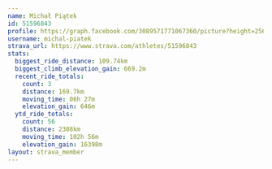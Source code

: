 ```yaml
---
name: Michał Piątek
id: 51596843
profile: https://graph.facebook.com/3089571771067360/picture?height=256&width=256
username: michal-piatek
strava_url: https://www.strava.com/athletes/51596843
stats:
  biggest_ride_distance: 109.74km
  biggest_climb_elevation_gain: 669.2m
  recent_ride_totals:
    count: 3
    distance: 169.7km
    moving_time: 06h 27m
    elevation_gain: 646m
  ytd_ride_totals:
    count: 56
    distance: 2308km
    moving_time: 102h 56m
    elevation_gain: 16398m
layout: strava_member
--- 
```

